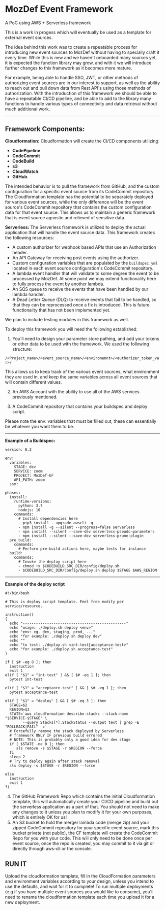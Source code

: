 # MozDef Event Framework

A PoC using AWS + Serverless framework

This is a work in progess which will eventually be used as a template for external event sources.

The idea behind this work was to create a repeatable process for introducing new event sources to MozDef without having to specially craft it every time. While this is new and we haven't onboarded many sources yet, it is expected the function library may grow, and with it we will introduce further changes to this framework as it becomes more mature. 

For example, being able to handle SSO, JWT, or other methods of authorizing event sources are in our interest to support, as well as the ability to reach out and pull down data from Rest API's using those methods of authorization. With the introduction of this framework we should be able to have a repeatable CI/CD pipeline, and be able to add to the library many functions to handle various types of connectivity and data retrieval without much additional work.
___
## Framework Components:

__Cloudformation:__ Cloudformation will create the CI/CD components utilizing:
- __CodePipeline__
- __CodeCommit__
- __CodeBuild__
- __s3__
- __CloudWatch__
- __GitHub__.

The intended behavior is to pull the framework from GitHub, and the custom configuration for a specific event source from its CodeCommit repository. The Cloudformation template has the potential to be separately deployed for various event sources, while the only difference will be the event source's CodeCommit repository that contains the custom configuration data for that event source. This allows us to maintain a generic framework that is event source agnostic and relieved of sensitive data. 

__Serverless:__ The Serverless framework is utilized to deploy the actual application that will handle the event source data. This framework creates the following resources:
 - A custom authorizer for webhook based APIs that use an Authorization header.
 - An API Gateway for receiving post events using the authorizer.
 - Custom configuration variables that are populated by the `buildspec.yml` located in each event source configuration's CodeCommit repository.
 - A lambda event handler that will validate to some degree the event to be processed by MozDef. At some point we may extend functionality here to fully process the event by another lambda.
 - An SQS queue to receive the events that have been handled by our lambda handler.
 - A Dead Letter Queue (DLQ) to receive events that fail to be handled, so that they can be reprocessed once a fix is introduced. This is future functionality that has not been implemented yet.

We plan to include testing modules in this framework as well.

To deploy this framework you will need the following established:

1. You'll need to design your parameter store pathing, and add your tokens or other data to be used with the framework. We used the following structure:

`/<Project_name>/<event_source_name>/<environemnt>/<authorizer_token_var>/`

This allows us to keep track of the various event sources, what environment they are used in, and keep the same variables across all event sources that will contain different values.

2. An AWS Account with the ability to use all of the AWS services previously mentioned.

3. A CodeCommit repository that contains your buildspec and deploy script.

Please note the env: variables that must be filled out, these can essentially be whatever you want them to be.
___

__Example of a Buildspec:__

```
version: 0.2 
 
env:  
  variables: 
    STAGE: dev 
    SERVICE: zoom 
    PROJECT: MozDef-EF 
    API_PATH: zoom 
  ssm: 
 
phases: 
  install: 
    runtime-versions: 
      python: 3.7 
      nodejs: 10 
    commands: 
      # Install dependencies here 
      - pip3 install --upgrade awscli -q 
      - npm install -g --silent --progress=false serverless 
      - npm install --silent --save-dev serverless-pseudo-parameters 
      - npm install --silent --save-dev serverless-prune-plugin 
  pre_build: 
    commands: 
      # Perform pre-build actions here, maybe tests for instance 
  build: 
    commands: 
      # Invoke the deploy script here 
      - chmod +x $CODEBUILD_SRC_DIR/config/deploy.sh 
      - $CODEBUILD_SRC_DIR/config/deploy.sh deploy $STAGE $AWS_REGION 
```

___    

**Example of the deploy script**

```
#!/bin/bash     
 
# This is deploy script template. Feel free modify per service/resource. 
   
instruction()   
{   
  echo "-----------------------------------------------"   
  echo "usage: ./deploy.sh deploy <env>"   
  echo "env: eg. dev, staging, prod, ..."   
  echo "for example: ./deploy.sh deploy dev"   
  echo ""   
  echo "to test: ./deploy.sh <int-test|acceptance-test>"   
  echo "for example: ./deploy.sh acceptance-test"   
}  
  
if [ $# -eq 0 ]; then 
  instruction   
  exit 1   
elif [ "$1" = "int-test" ] && [ $# -eq 1 ]; then 
  pytest int-test   
   
elif [ "$1" = "acceptance-test" ] && [ $# -eq 1 ]; then 
  pytest acceptance-test   
   
elif [ "$1" = "deploy" ] && [ $# -eq 3 ]; then 
  STAGE=$2   
  REGION=$3 
  STATE=`aws cloudformation describe-stacks --stack-name "$SERVICE-$STAGE" \ 
        --query Stacks[*].StackStatus --output text | grep -E "ROLLBACK|FAIL" -c` 
  # Forcefully remove the stack deployed by Serverless   
  # framework ONLY IF previous build errored  
  # NOTE: This is probably only a good idea for dev stage  
  if [ $STATE -ne 0 ]; then 
     sls remove -s $STAGE -r $REGION --force 
  fi   
  sleep 2  
  # Try to deploy again after stack removal  
  sls deploy -s $STAGE -r $REGION --force 
 
else   
  instruction   
  exit 1   
fi  
```
4. The GitHub Framework Repo which contains the initial Cloudformation template, this will automatically create your CI/CD pipeline and build out the serverless application as a part of that. You should not need to make any changes to it unless you plan to modify it for your own purposes, which is entirely OK for us!
5. An S3 bucket to hold the merger lambda code (merge.zip) and your zipped CodeCommit repository for your specific event source, mark this bucket private (not public), the CF template will create the CodeCommit Repo for you with your code. This will only need to be done once per event source, once the repo is created, you may commit to it via git or directly through aws-cli or the console.

## RUN IT
Upload the cloudformation template, fill in the CloudFormation parameters and environment variables according to your design, unless you intend to use the defaults, and wait for it to complete!
To run multiple deployments (e.g if you have multiple event sources you would like to consume), you'll need to rename the cloudformation template each time you upload it for a new deployment.